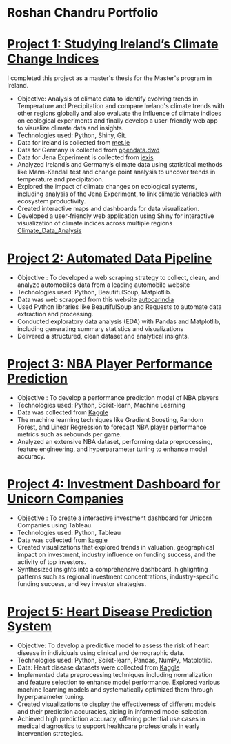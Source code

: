 #  Roshan Chandru Portfolio

# [ Project 1: Studying Ireland’s Climate Change Indices ](https://github.com/roshan36691/Project-1-Studying-Ireland-s-Climate-Change-Indices)
I completed this project as a master's thesis for the Master's program in Ireland.

* Objective: Analysis of climate data to identify evolving trends in Temperature and Precipitation and compare Ireland's climate trends with other regions globally and also evaluate the influence of climate indices on ecological experiments and finally develop a user-friendly web app to visualize climate data and insights.
* Technologies used: Python, Shiny, Git.
* Data for Ireland is collected from [met.ie](https://www.met.ie/climate/climate-change-indices-etccdi)
* Data for Germany is collected from [opendata.dwd](https://opendata.dwd.de)
* Data for Jena Experiment is collected from [jexis](https://jexis.idiv.de/)
* Analyzed Ireland’s and Germany’s climate data using statistical methods like Mann-Kendall test and change point
analysis to uncover trends in temperature and precipitation.
* Explored the impact of climate changes on ecological systems, including analysis of the Jena Experiment, to link climatic
variables with ecosystem productivity.
* Created interactive maps and dashboards for data visualization.
* Developed a user-friendly web application using Shiny for interactive visualization of climate indices across multiple
regions [Climate_Data_Analysis](https://climatepredictions.shinyapps.io/apppy/)

# [ Project 2: Automated Data Pipeline ](https://github.com/roshan36691/Automated-Data-Pipeline)

* Objective : To developed a web scraping strategy to collect, clean, and analyze automobiles data from a leading automobile website
* Technologies used: Python, BeautifulSoup, Matplotlib.
* Data was web scrapped from this website [autocarindia](https://www.autocarindia.com/bikes/bikes-under-2-lakhs/3)
* Used Python libraries like BeautifulSoup and Requests to automate data extraction and processing.
* Conducted exploratory data analysis (EDA) with Pandas and Matplotlib, including generating summary statistics and
visualizations
* Delivered a structured, clean dataset and analytical insights.

# [ Project 3: NBA Player Performance Prediction  ](https://github.com/roshan36691/Project-3-NBA-Player-Performance-Prediction)

* Objective : To develop a performance prediction model of NBA players
* Technologies used: Python, Scikit-learn, Machine Learning
* Data was collected from [Kaggle](https://www.kaggle.com/datasets/yakhyojon/national-basketball-association-nba)
* The machine learning techniques like Gradient Boosting, Random Forest, and Linear
Regression to forecast NBA player performance metrics such as rebounds per game.
* Analyzed an extensive NBA dataset, performing data preprocessing, feature engineering, and hyperparameter tuning to
enhance model accuracy.

# [ Project 4: Investment Dashboard for Unicorn Companies ](https://github.com/roshan36691/Project-4-Investment-Dashboard-for-Unicorn-Companies)

* Objective : To create a interactive investment dashboard for Unicorn Companies using Tableau.
* Technologies used: Python, Tableau
* Data was collected from [kaggle](https://www.kaggle.com/code/vineethakkinapalli/unicorn-companies-eda)
* Created visualizations that explored trends in valuation, geographical impact on investment, industry influence on
funding success, and the activity of top investors.
* Synthesized insights into a comprehensive dashboard, highlighting patterns such as regional investment concentrations,
industry-specific funding success, and key investor strategies.

# [ Project 5: Heart Disease Prediction System ](https://github.com/roshan36691/Project-5-Heart-Disease-Prediction-System/tree/main)
* Objective: To develop a predictive model to assess the risk of heart disease in individuals using clinical and demographic data.
* Technologies used: Python, Scikit-learn, Pandas, NumPy, Matplotlib.
* Data: Heart disease datasets were collected from [Kaggle](https://www.kaggle.com/datasets/arezaei81/heartcsv)
* Implemented data preprocessing techniques including normalization and feature selection to enhance model performance.
Explored various machine learning models and systematically optimized them through hyperparameter tuning.
* Created visualizations to display the effectiveness of different models and their prediction accuracies, aiding in informed model selection.
* Achieved high prediction accuracy, offering potential use cases in medical diagnostics to support healthcare professionals in early intervention strategies.

